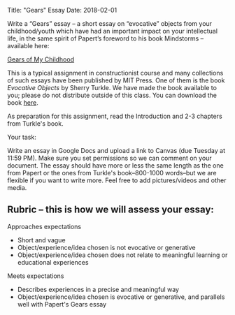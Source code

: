 ﻿Title: "Gears" Essay
Date: 2018-02-01

Write a “Gears” essay – a short essay on “evocative” objects from your childhood/youth which have had an important impact on your intellectual life, in the same spirit of Papert’s foreword to his book Mindstorms – available here:

[Gears of My Childhood](http://www.papert.org/articles/GearsOfMyChildhood.html "Link to Gears of My Childhood")

This is a typical assignment in constructionist course and many collections of such essays have been published by MIT Press. One of them is the book *Evocative Objects* by Sherry Turkle. We have made the book available to you; please do not distribute outside of this class. You can download the book [here](https://www.dropbox.com/s/i0rfyzhm0r9q33y/Evocative%20Objects.pdf?dl=0 "Download link for Evocative Objects").

As preparation for this assignment, read the Introduction and 2-3 chapters from Turkle's book.

Your task:

Write an essay in Google Docs and upload a link to Canvas (due Tuesday at 11:59 PM). Make sure you set permissions so we can comment on your document. The essay should have more or less the same length as the one from Papert or the ones from Turkle's book–800-1000 words–but we are flexible if you want to write more. Feel free to add pictures/videos and other media.

## Rubric – this is how we will assess your essay:

Approaches expectations

* Short and vague
* Object/experience/idea chosen is not evocative or generative
* Object/experience/idea chosen does not relate to meaningful learning or educational experiences

Meets expectations

* Describes experiences in a precise and meaningful way
* Object/experience/idea chosen is evocative or generative, and parallels well with Papert's Gears essay
